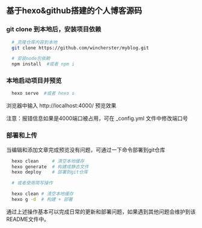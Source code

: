 ## 基于hexo&github搭建的个人博客源码


### git clone 到本地后，安装项目依赖

``` bash
  # 克隆仓库内容到本地
  git clone https://github.com/wincherster/myblog.git

  # 安装node包依赖
  npm install  #或者 npm i
```

### 本地启动项目并预览

``` bash
  hexo serve  #或者 hexo s
```
浏览器中输入 http://localhost:4000/ 预览效果

注意：报错信息如果是4000端口被占用，可在 _config.yml 文件中修改端口号


### 部署和上传

当编辑和添加文章完成预览没有问题，可通过一下命令部署到git仓库

```bash
  hexo clean     # 清空本地缓存
  hexo generate  # 构建成静态文件
  hexo deploy    # 部署到git仓库

  # 或者使用简写操作

  hexo clean # 清空本地缓存
  hexo g -d  # 构建 + 部署
```

通过上述操作基本可以完成日常的更新和部署问题，如果遇到其他问题会维护到该README文件中。


